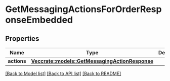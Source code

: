 # GetMessagingActionsForOrderResponseEmbedded

## Properties

Name | Type | Description | Notes
------------ | ------------- | ------------- | -------------
**actions** | [**Vec<crate::models::GetMessagingActionResponse>**](GetMessagingActionResponse.md) |  | 

[[Back to Model list]](../README.md#documentation-for-models) [[Back to API list]](../README.md#documentation-for-api-endpoints) [[Back to README]](../README.md)


